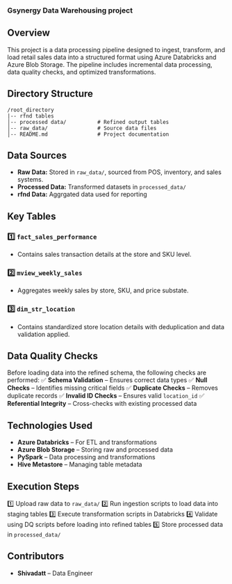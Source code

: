 ### Gsynergy Data Warehousing project

## Overview
This project is a data processing pipeline designed to ingest, transform, and load retail sales data into a structured format using Azure Databricks and Azure Blob Storage. The pipeline includes incremental data processing, data quality checks, and optimized transformations.

## Directory Structure
```
/root_directory
|-- rfnd tables
│-- processed data/          # Refined output tables
│-- raw_data/                # Source data files
│-- README.md                # Project documentation
```

## Data Sources
- **Raw Data:** Stored in `raw_data/`, sourced from POS, inventory, and sales systems.
- **Processed Data:** Transformed datasets in `processed_data/`
- **rfnd Data:** Aggrgated data used for reporting

## Key Tables
### 1️⃣ `fact_sales_performance`
- Contains sales transaction details at the store and SKU level.

### 2️⃣ `mview_weekly_sales`
- Aggregates weekly sales by store, SKU, and price substate.

### 3️⃣ `dim_str_location`
- Contains standardized store location details with deduplication and data validation applied.

## Data Quality Checks
Before loading data into the refined schema, the following checks are performed:
✅ **Schema Validation** – Ensures correct data types
✅ **Null Checks** – Identifies missing critical fields
✅ **Duplicate Checks** – Removes duplicate records
✅ **Invalid ID Checks** – Ensures valid `location_id`
✅ **Referential Integrity** – Cross-checks with existing processed data

## Technologies Used
- **Azure Databricks** – For ETL and transformations
- **Azure Blob Storage** – Storing raw and processed data
- **PySpark** – Data processing and transformations
- **Hive Metastore** – Managing table metadata

## Execution Steps
1️⃣ Upload raw data to `raw_data/`
2️⃣ Run ingestion scripts to load data into staging tables
3️⃣ Execute transformation scripts in Databricks
4️⃣ Validate using DQ scripts before loading into refined tables
5️⃣ Store processed data in `processed_data/`


## Contributors
- **Shivadatt** – Data Engineer


